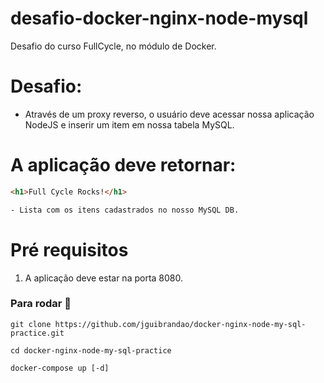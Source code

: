 # desafio-docker-nginx-node-mysql

Desafio do curso FullCycle, no módulo de Docker.

# Desafio:

- Através de um proxy reverso, o usuário deve acessar nossa aplicação NodeJS e inserir um item em nossa tabela MySQL.

# A aplicação deve retornar:

```html
<h1>Full Cycle Rocks!</h1>

- Lista com os itens cadastrados no nosso MySQL DB.
```

# Pré requisitos

1. A aplicação deve estar na porta 8080.

### Para rodar :rocket:

```
git clone https://github.com/jguibrandao/docker-nginx-node-my-sql-practice.git

cd docker-nginx-node-my-sql-practice

docker-compose up [-d]
```

<br/>
<br/>
